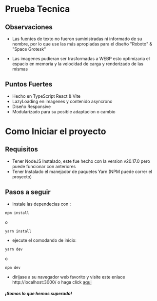 # Prueba Tecnica

## Observaciones

- Las fuentes de texto no fueron suministradas ni informado de su nombre, por lo que use las más apropiadas para el diseño "Roboto" & "Space Grotesk"

* Las imagenes pudieran ser trasformadas a WEBP esto optimizaria el espacio en memoria y la velocidad de carga y renderizado de las mismas

## Puntos Fuertes

- Hecho en TypeScript React & Vite
- LazyLoading en imagenes y contenido asyncrono
- Diseño Responsive
- Modularizado para su posible adaptacion o cambio

# Como Iniciar el proyecto

## Requisitos

- Tener NodeJS Instalado, este fue hecho con la version v20.17.0 pero puede funcionar con anteriores
- Tener Instalado el manejador de paquetes Yarn (NPM puede correr el proyecto)

## Pasos a seguir

- Instale las dependecias con :

```bash
npm install
```

o

```bash
yarn install
```

- ejecute el comodando de inicio:

```bash
yarn dev
```

o

```bash
npm dev
```

- dirijase a su navegador web favorito y visite este enlace http://localhost:3000/ o haga click [aqui](http://localhost:3000/)

##### ¡Somos lo que hemos superado!

